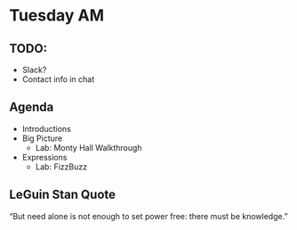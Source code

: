 # Tuesday AM

## TODO: 
* Slack?
* Contact info in chat

## Agenda
* Introductions
* Big Picture
  - Lab: Monty Hall Walkthrough
* Expressions
  - Lab: FizzBuzz

## LeGuin Stan Quote

“But need alone is not enough to set power free: there must be knowledge.”